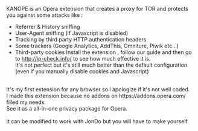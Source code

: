 KANOPE is an Opera extension that creates a proxy for TOR
and protects you against some attacks like :
- Referrer & History sniffing
- User-Agent sniffing (if Javascript is disabled)
- Tracking by third party HTTP authentication headers.
- Some trackers (Google Analytics, AddThis, Omniture, Piwik etc...)
- Third-party cookies
Install the extension , follow our guide and then go to http://ip-check.info/ to see how much effective it is. <br>
It's not perfect but it's still much better than the default configuration.  <br>
(even if you manually disable cookies and Javascript) <br>
 <br>
It's my first extension for any browser so i apologize if it's not well coded. <br>
I made this extension because no addons on https://addons.opera.com/ filled my needs. <br>
See it as a all-in-one privacy package for Opera. <br>
 <br>
It can be modified to work with JonDo but you will have to make yourself. <br>
